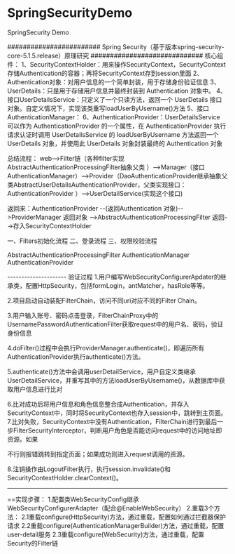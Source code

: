 # SpringSecurityDemo
SpringSecurity Demo


########################  Spring Security（基于版本spring-security-core-5.1.5.release）原理研究  #############################
核心组件：
1、SecurityContextHolder：用来操作SecurityContext，SecurityContext存储Authentication的容器；再将SecurityContext存到session里面
2、Authentication对象：对用户信息的一个简单封装，用于存储身份验证信息
3、UserDetails：只是用于存储用户信息并最终封装到 Authentication 对象中。
4、接口UserDetailsService：只定义了一个只读方法，返回一个 UserDetails 接口对象。自定义情况下，实现该类重写loadUserByUsername()方法
5、接口AuthenticationManager：
6、AuthenticationProvider：UserDetailsService 可以作为 AuthenticationProvider 的一个属性，在 AuthenticationProvider 执行请求认证时调用 UserDetailsService 的 loadUserByUsername 方法返回一个 UserDetails 对象，并使用此 UserDetails 对象封装最终的 Authentication 对象



总结流程：
web-->Filter链（各种filter实现AbstractAuthenticationProcessingFilter抽象父类 ）-->Manager（接口AuthenticationManager）-->Provider（DaoAuthenticationProvider继承抽象父类AbstractUserDetailsAuthenticationProvider，父类实现接口：AuthenticationProvider ）-->UserDetailService(实现这个接口)

返回来：AuthenticationProvider --(返回Authentication 对象)-->ProviderManager 返回对象 -->AbstractAuthenticationProcessingFilter 返回-->存入SecurityContextHolder

一、Filters初始化流程
二、登录流程
三、权限校验流程


AbstractAuthenticationProcessingFilter
AuthenticationManager
AuthenticationProvider


--------------------- 验证过程
1.用户编写WebSecurityConfigurerApdater的继承类，配置HttpSecurity，包括formLogin，antMatcher，hasRole等等。

2.项目启动自动装配FilterChain，访问不同uri对应不同的Filter Chain。

3.用户输入账号、密码点击登录，FilterChainProxy中的UsernamePasswordAuthenticationFilter获取request中的用户名、密码，验证身份信息

4.doFilter()过程中会执行ProviderManager.authenticate()，即遍历所有AuthenticationProvider执行authenticate()方法。

5.authenticate()方法中会调用userDetailService，用户自定义类继承UserDetailService，并重写其中的方法loadUserByUsername()，从数据库中获取用户信息进行比对

6.比对成功后将用户信息和角色信息整合成Authentication，并存入SecurityContext中，同时将SecurityContext也存入session中，跳转到主页面。
7.比对失败，SecurityContext中没有Authentication，FilterChain进行到最后一步FilterSecurityInterceptor，判断用户角色是否能访问request中的访问地址即资源。如果

不行则报错跳转到指定页面；如果成功则进入request调用的资源。

8.注销操作由LogoutFilter执行，执行session.invalidate()和SecurityContextHolder.clearContext()。

--------------------- 


==实现步骤：
1.配置类WebSecurityConfig继承WebSecurityConfigurerAdapter（配合@EnableWebSecurity）
2.重载3个方法：
 2.1重载configure(HttpSecurity)方法，通过重载，配置如何通过拦截器保护请求
 2.2重载configure(AuthenticationManagerBuilder)方法，通过重载，配置user-detail服务
 2.3重载configure(WebSecurity)方法，通过重载，配置Security的Filter链
